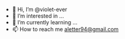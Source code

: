 - 👋 Hi, I’m @violet-ever
- 👀 I’m interested in ...
- 🌱 I’m currently learning ...
- 📫 How to reach me aletter94@gmail.com

<!---
violet-ever/violet-ever is a ✨ special ✨ repository because its `README.md` (this file) appears on your GitHub profile.
You can click the Preview link to take a look at your changes.
--->
